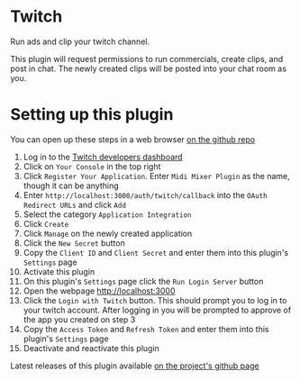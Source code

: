 # Twitch

Run ads and clip your twitch channel.

This plugin will request permissions to run commercials, create clips, and post in chat. The newly created clips will be posted into your chat room as you.

# Setting up this plugin

You can open up these steps in a web browser [on the github repo](https://github.com/Jaggernaut555/midi-mixer-twitch/blob/main/README.md#setting-up-this-plugin)

1. Log in to the [Twitch developers dashboard](https://dev.twitch.tv/)
2. Click on `Your Console` in the top right
3. Click `Register Your Application`. Enter `Midi Mixer Plugin` as the name, though it can be anything
4. Enter `http://localhost:3000/auth/twitch/callback` into the `OAuth Redirect URLs` and click `Add`
5. Select the category `Application Integration`
6. Click `Create`
7. Click `Manage` on the newly created application
8. Click the `New Secret` button
9. Copy the `Client ID` and `Client Secret` and enter them into this plugin's `Settings` page
10. Activate this plugin
11. On this plugin's `Settings` page click the `Run Login Server` button
12. Open the webpage [http://localhost:3000](http://localhost:3000)
13. Click the `Login with Twitch` button. This should prompt you to log in to your twitch account. After logging in you will be prompted to approve of the app you created on step 3
14. Copy the `Access Token` and `Refresh Token` and enter them into this plugin's `Settings` page
15. Deactivate and reactivate this plugin

Latest releases of this plugin available [on the project's github page](https://github.com/Jaggernaut555/midi-mixer-twitch/releases/latest)
